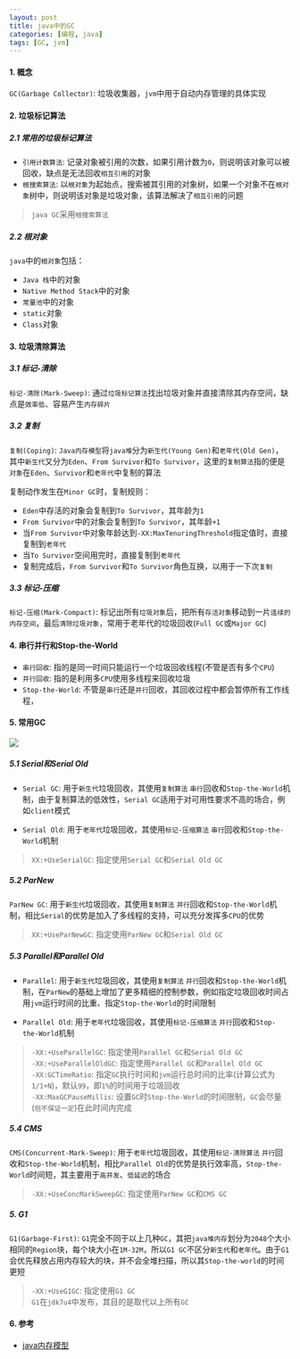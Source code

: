 ```yaml
---
layout: post
title: java中的GC
categories: [编程, java]
tags: [GC, jvm]
---
```



#### 1. 概念
`GC(Garbage Collector)`: 垃圾收集器，`jvm`中用于自动内存管理的具体实现

#### 2. 垃圾标记算法

##### 2.1 常用的垃圾标记算法

* `引用计数算法`: 记录对象被引用的次数，如果引用计数为`0`，则说明该对象可以被回收，缺点是无法回收`相互引用`的对象
* `根搜索算法`: 以`根对象`为起始点，搜索被其引用的对象树，如果一个对象不在`根对象`树中，则说明该对象是垃圾对象，该算法解决了`相互引用`的问题

> `java GC`采用`根搜索算法`

##### 2.2 根对象

`java`中的`根对象`包括：

* `Java 栈`中的对象
* `Native Method Stack`中的对象
* `常量池`中的对象
* `static`对象
* `Class`对象

#### 3. 垃圾清除算法

##### 3.1 标记-清除

`标记-清除(Mark-Sweep)`: 通过`垃圾标记算法`找出垃圾对象并直接清除其内存空间，缺点是`效率低`、容易产生`内存碎片`

##### 3.2 复制

`复制(Coping)`: `Java内存模型`将`java堆`分为`新生代(Young Gen)`和`老年代(Old Gen)`，其中`新生代`又分为`Eden`、`From Survivor`和`To Survivor`，这里的`复制算法`指的便是`对象`在`Eden`、`Survivor`和`老年代`中复制的算法

复制动作发生在`Minor GC`时，复制规则：

* `Eden`中存活的对象会复制到`To Survivor`，其年龄为`1`
* `From Survivor`中的对象会复制到`To Survivor`，其年龄`+1`
* 当`From Survivor`中对象年龄达到`-XX:MaxTenuringThreshold`指定值时，直接复制到`老年代`
* 当`To Survivor`空间用完时，直接复制到`老年代`
* 复制完成后，`From Survivor`和`To Survivor`角色互换，以用于一下次`复制`

##### 3.3 标记-压缩

`标记-压缩(Mark-Compact)`: 标记出所有`垃圾对象`后，把所有`存活对象`移动到一片`连续的内存空间`，最后`清除垃圾对象`，常用于老年代的垃圾回收(`Full GC`或`Major GC`)

#### 4. 串行并行和Stop-the-World

* `串行回收`: 指的是同一时间只能运行一个垃圾回收线程(不管是否有多个`CPU`)
* `并行回收`: 指的是利用多`CPU`使用多线程来回收垃圾
* `Stop-the-World`: 不管是`串行`还是`并行`回收，其回收过程中都会暂停所有工作线程，

#### 5. 常用GC
![]({{site.url}}/public/images/2017-07-01-java-gc.png)

##### 5.1 Serial和Serial Old

* `Serial GC`: 用于`新生代`垃圾回收，其使用`复制算法` `串行`回收和`Stop-the-World`机制，由于复制算法的低效性，`Serial GC`适用于对可用性要求不高的场合，例如`client`模式

* `Serial Old`: 用于`老年代`垃圾回收，其使用`标记-压缩算法` `串行`回收和`Stop-the-World`机制

> `XX:+UseSerialGC`: 指定使用`Serial GC`和`Serial Old GC`

##### 5.2 ParNew

`ParNew GC`: 用于`新生代`垃圾回收，其使用`复制算法` `并行`回收和`Stop-the-World`机制，相比`Serial`的优势是加入了多线程的支持，可以充分发挥多`CPU`的优势

> `XX:+UseParNewGC`: 指定使用`ParNew GC`和`Serial Old GC`

##### 5.3 Parallel和Parallel Old

* `Parallel`: 用于`新生代`垃圾回收，其使用`复制算法` `并行`回收和`Stop-the-World`机制，在`ParNew`的基础上增加了更多精细的控制参数，例如指定垃圾回收时间占用`jvm`运行时间的比重、指定`Stop-the-World`的时间限制

* `Parallel Old`: 用于`老年代`垃圾回收，其使用`标记-压缩算法` `并行`回收和`Stop-the-World`机制

> `-XX:+UseParallelGC`: 指定使用`Parallel GC`和`Serial Old GC`   
> `-XX:+UseParallelOldGC`: 指定使用`Parallel GC`和`Parallel Old GC`   
> `-XX:GCTimeRatio`: 指定`GC`执行时间和`jvm`运行总时间的比率(计算公式为`1/1+N`)，默认`99`，即`1%`的时间用于垃圾回收   
> `-XX:MaxGCPauseMillis`: 设置`GC`时`Stop-the-World`的时间限制，`GC`会尽量(`但不保证一定`)在此时间内完成

##### 5.4 CMS

`CMS(Concurrent-Mark-Sweep)`: 用于`老年代`垃圾回收，其使用`标记-清除算法` `并行`回收和`Stop-the-World`机制，相比`Parallel Old`的优势是执行效率高，`Stop-the-World`时间短，其主要用于`高并发`、`低延迟`的场合

> `-XX:+UseConcMarkSweepGC`: 指定使用`ParNew GC`和`CMS GC`

##### 5. G1

`G1(Garbage-First)`: `G1`完全不同于以上几种`GC`，其把`java堆内存`划分为`2048`个大小相同的`Region`块，每个块大小在`1M-32M`，所以`G1 GC`不区分`新生代`和`老年代`。由于`G1`会优先释放占用内存较大的块，并不会全堆扫描，所以其`Stop-the-world`的时间更短

> `-XX:+UseG1GC`: 指定使用`G1 GC`   
> `G1`在`jdk7u4`中发布，其目的是取代以上所有`GC`

#### 6. 参考

* [java内存模型]({{site.url}}/2017/06/27/java-memory/)